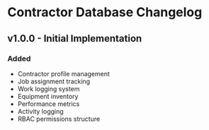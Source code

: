 # Contractor Database Changelog

## v1.0.0 - Initial Implementation

### Added
- Contractor profile management
- Job assignment tracking
- Work logging system
- Equipment inventory
- Performance metrics
- Activity logging
- RBAC permissions structure
